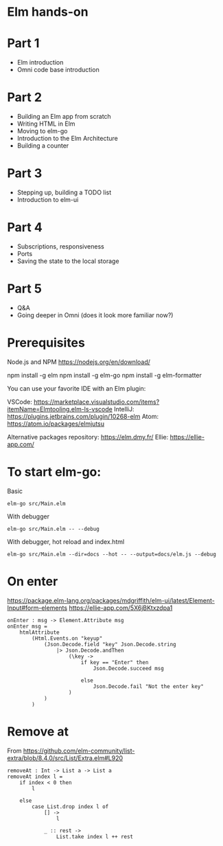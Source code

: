 # Elm hands-on

# Part 1

* Elm introduction
* Omni code base introduction

# Part 2

* Building an Elm app from scratch
* Writing HTML in Elm
* Moving to elm-go
* Introduction to the Elm Architecture
* Building a counter

# Part 3

* Stepping up, building a TODO list
* Introduction to elm-ui

# Part 4

* Subscriptions, responsiveness
* Ports
* Saving the state to the local storage

# Part 5

* Q&A
* Going deeper in Omni (does it look more familiar now?)

# Prerequisites

Node.js and NPM https://nodejs.org/en/download/

npm install -g elm
npm install -g elm-go
npm install -g elm-formatter

You can use your favorite IDE with an Elm plugin:

VSCode: https://marketplace.visualstudio.com/items?itemName=Elmtooling.elm-ls-vscode
IntelliJ: https://plugins.jetbrains.com/plugin/10268-elm
Atom: https://atom.io/packages/elmjutsu

Alternative packages repository: https://elm.dmy.fr/
Ellie: https://ellie-app.com/

# To start elm-go:

Basic

```
elm-go src/Main.elm
```

With debugger

```
elm-go src/Main.elm -- --debug
```

With debugger, hot reload and index.html

```
elm-go src/Main.elm --dir=docs --hot -- --output=docs/elm.js --debug
```


# On enter

https://package.elm-lang.org/packages/mdgriffith/elm-ui/latest/Element-Input#form-elements
https://ellie-app.com/5X6jBKtxzdpa1

```
onEnter : msg -> Element.Attribute msg
onEnter msg =
    htmlAttribute
        (Html.Events.on "keyup"
            (Json.Decode.field "key" Json.Decode.string
                |> Json.Decode.andThen
                    (\key ->
                        if key == "Enter" then
                            Json.Decode.succeed msg

                        else
                            Json.Decode.fail "Not the enter key"
                    )
            )
        )
```

# Remove at

From https://github.com/elm-community/list-extra/blob/8.4.0/src/List/Extra.elm#L920

```
removeAt : Int -> List a -> List a
removeAt index l =
    if index < 0 then
        l

    else
        case List.drop index l of
            [] ->
                l

            _ :: rest ->
                List.take index l ++ rest
```